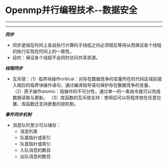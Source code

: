 # Openmp并行编程技术--数据安全
------
------

  ***同步***
   - 同步是指在时间上各自执行计算的子线程之间必须相互等待从而保证各个线程的执行实现在时间上的一致性。
   - 目的：保证各个线程不会同时访问共享资源。
  
  ***线程同步***
   - 互斥锁：（1）临界块操作critical：对存在数据竞争的变量所在的代码区域前插入相应的临界块操作语句，通过编译指导语句保护存在数据竞争的变量。
    （2）原子操作atomic：指操作的不可分性，通过单一的一条指令就可以完成数据读取与更新。
    （3）库函数的互斥锁支持：使用后可以将程序放在任意位置，库函数还支持嵌套的锁机制。

 ***事件同步机制***
   - 消息队列至少可以储存：
      - 消息列表
      - 队尾指针或索引
      - 队首指针或索引
      - 入队消息的数目
      - 出队消息的数目 